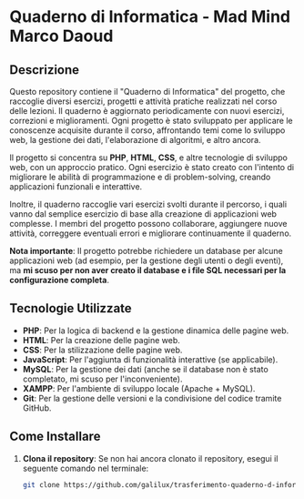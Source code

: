 
# Quaderno di Informatica - Mad Mind Marco Daoud

## Descrizione
Questo repository contiene il "Quaderno di Informatica" del progetto, che raccoglie diversi esercizi, progetti e attività pratiche realizzati nel corso delle lezioni. Il quaderno è aggiornato periodicamente con nuovi esercizi, correzioni e miglioramenti. Ogni progetto è stato sviluppato per applicare le conoscenze acquisite durante il corso, affrontando temi come lo sviluppo web, la gestione dei dati, l'elaborazione di algoritmi, e altro ancora.

Il progetto si concentra su **PHP**, **HTML**, **CSS**, e altre tecnologie di sviluppo web, con un approccio pratico. Ogni esercizio è stato creato con l'intento di migliorare le abilità di programmazione e di problem-solving, creando applicazioni funzionali e interattive.

Inoltre, il quaderno raccoglie vari esercizi svolti durante il percorso, i quali vanno dal semplice esercizio di base alla creazione di applicazioni web complesse. I membri del progetto possono collaborare, aggiungere nuove attività, correggere eventuali errori e migliorare continuamente il quaderno.

**Nota importante**: Il progetto potrebbe richiedere un database per alcune applicazioni web (ad esempio, per la gestione degli utenti o degli eventi), ma **mi scuso per non aver creato il database e i file SQL necessari per la configurazione completa**.

## Tecnologie Utilizzate
- **PHP**: Per la logica di backend e la gestione dinamica delle pagine web.
- **HTML**: Per la creazione delle pagine web.
- **CSS**: Per la stilizzazione delle pagine web.
- **JavaScript**: Per l'aggiunta di funzionalità interattive (se applicabile).
- **MySQL**: Per la gestione dei dati (anche se il database non è stato completato, mi scuso per l'inconveniente).
- **XAMPP**: Per l'ambiente di sviluppo locale (Apache + MySQL).
- **Git**: Per la gestione delle versioni e la condivisione del codice tramite GitHub.

## Come Installare
1. **Clona il repository**:
   Se non hai ancora clonato il repository, esegui il seguente comando nel terminale:
   ```bash
   git clone https://github.com/galilux/trasferimento-quaderno-d-informatica-Mad-Mind.git
